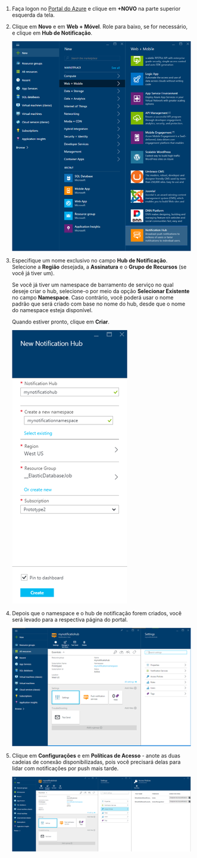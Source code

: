 

1. Faça logon no [Portal do Azure](https://portal.azure.com) e clique em **+NOVO** na parte superior esquerda da tela.

2. Clique em **Novo** e em **Web + Móvel**. Role para baixo, se for necessário, e clique em **Hub de Notificação**.

   	![Portal do Azure - criar hubs de notificação](./media/notification-hubs-portal-create-new-hub/notification-hubs-azure-portal-create.png)

3. Especifique um nome exclusivo no campo **Hub de Notificação**. Selecione a **Região** desejada, a **Assinatura** e o **Grupo de Recursos** (se você já tiver um).
 
	Se você já tiver um namespace de barramento de serviço no qual deseje criar o hub, selecione-o por meio da opção **Selecionar Existente** no campo **Namespace**. Caso contrário, você poderá usar o nome padrão que será criado com base no nome do hub, desde que o nome do namespace esteja disponível.

	Quando estiver pronto, clique em **Criar**.

   	![Portal do Azure - definir propriedades do hub de notificação](./media/notification-hubs-portal-create-new-hub/notification-hubs-azure-portal-settings.png)

4. Depois que o namespace e o hub de notificação forem criados, você será levado para a respectiva página do portal.

   	![Portal do Azure - página do portal do hub de notificação](./media/notification-hubs-portal-create-new-hub/notification-hubs-azure-portal-page.png)
       
5. Clique em **Configurações** e em **Políticas de Acesso** - anote as duas cadeias de conexão disponibilizadas, pois você precisará delas para lidar com notificações por push mais tarde.

   	![Portal do Azure - cadeias de conexão do hub de notificação](./media/notification-hubs-portal-create-new-hub/notification-hubs-connection-strings-portal.png)

<!---HONumber=AcomDC_0413_2016-->